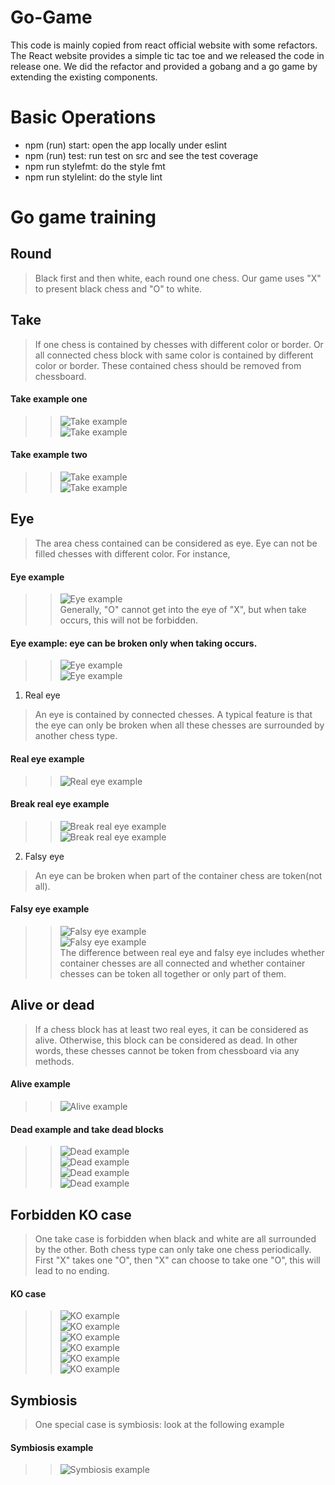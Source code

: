# Go-Game
This code is mainly copied from react official website with some refactors.
The React website provides a simple tic tac toe and we released the code in release one.
We did the refactor and provided a gobang and a go game by extending the existing components.

# Basic Operations
- npm (run) start: open the app locally under eslint
- npm (run) test: run test on src and see the test coverage
- npm run stylefmt: do the style fmt
- npm run stylelint: do the style lint

# Go game training
## Round
> Black first and then white, each round one chess. Our game uses "X" to present black chess and "O" to white.

## Take
> If one chess is contained by chesses with different color or border. Or all connected chess block with same color is contained by different color or border. These contained chess should be removed from chessboard.<br />
#### Take example one
>> ![Take example](https://raw.githubusercontent.com/yoyodream2017/Go-Game/master/go-game-training/p1.png)<br />
>> ![Take example](https://raw.githubusercontent.com/yoyodream2017/Go-Game/master/go-game-training/p2.png)<br />
#### Take example two
>> ![Take example](https://raw.githubusercontent.com/yoyodream2017/Go-Game/master/go-game-training/p3.png)<br />
>> ![Take example](https://raw.githubusercontent.com/yoyodream2017/Go-Game/master/go-game-training/p4.png)

## Eye
> The area chess contained can be considered as eye. Eye can not be filled chesses with different color. For instance, <br />
#### Eye example
>> ![Eye example](https://raw.githubusercontent.com/yoyodream2017/Go-Game/master/go-game-training/p5.png)<br />
> Generally, "O" cannot get into the eye of "X", but when take occurs, this will not be forbidden.<br />
#### Eye example: eye can be broken only when taking occurs.
>> ![Eye example](https://raw.githubusercontent.com/yoyodream2017/Go-Game/master/go-game-training/p6.png)<br />
>> ![Eye example](https://raw.githubusercontent.com/yoyodream2017/Go-Game/master/go-game-training/p7.png)<br />

1. Real eye
> An eye is contained by connected chesses. A typical feature is that the eye can only be broken when all these chesses are surrounded by another chess type.<br />
#### Real eye example
>> ![Real eye example](https://raw.githubusercontent.com/yoyodream2017/Go-Game/master/go-game-training/p8.png)<br />
#### Break real eye example
>> ![Break real eye example](https://raw.githubusercontent.com/yoyodream2017/Go-Game/master/go-game-training/p9.png)<br />
>> ![Break real eye example](https://raw.githubusercontent.com/yoyodream2017/Go-Game/master/go-game-training/p10.png)<br />

2. Falsy eye
> An eye can be broken when part of the container chess are token(not all).<br />
#### Falsy eye example
>> ![Falsy eye example](https://raw.githubusercontent.com/yoyodream2017/Go-Game/master/go-game-training/p6.png)<br />
>> ![Falsy eye example](https://raw.githubusercontent.com/yoyodream2017/Go-Game/master/go-game-training/p7.png)<br />
> The difference between real eye and falsy eye includes whether container chesses are all connected and whether container chesses can be token all together or only part of them. 

## Alive or dead
> If a chess block has at least two real eyes, it can be considered as alive. Otherwise, this block can be considered as dead. In other words, these chesses cannot be token from chessboard via any methods.<br />
#### Alive example<br />
>> ![Alive example](https://raw.githubusercontent.com/yoyodream2017/Go-Game/master/go-game-training/p11.png)<br />
#### Dead example and take dead blocks
>> ![Dead example](https://raw.githubusercontent.com/yoyodream2017/Go-Game/master/go-game-training/p12.png)<br />
>> ![Dead example](https://raw.githubusercontent.com/yoyodream2017/Go-Game/master/go-game-training/p13.png)<br />
>> ![Dead example](https://raw.githubusercontent.com/yoyodream2017/Go-Game/master/go-game-training/p14.png)<br />
>> ![Dead example](https://raw.githubusercontent.com/yoyodream2017/Go-Game/master/go-game-training/p15.png)

## Forbidden KO case
> One take case is forbidden when black and white are all surrounded by the other. Both chess type can only take one chess periodically.<br />
> First "X" takes one "O", then "X" can choose to take one "O", this will lead to no ending.<br />
#### KO case
>> ![KO example](https://raw.githubusercontent.com/yoyodream2017/Go-Game/master/go-game-training/p16.png)<br />
>> ![KO example](https://raw.githubusercontent.com/yoyodream2017/Go-Game/master/go-game-training/p17.png)<br />
>> ![KO example](https://raw.githubusercontent.com/yoyodream2017/Go-Game/master/go-game-training/p18.png)<br />
>> ![KO example](https://raw.githubusercontent.com/yoyodream2017/Go-Game/master/go-game-training/p19.png)<br />
>> ![KO example](https://raw.githubusercontent.com/yoyodream2017/Go-Game/master/go-game-training/p20.png)<br />
>> ![KO example](https://raw.githubusercontent.com/yoyodream2017/Go-Game/master/go-game-training/p21.png)

## Symbiosis
> One special case is symbiosis: look at the following example<br />
#### Symbiosis example
>> ![Symbiosis example](https://raw.githubusercontent.com/yoyodream2017/Go-Game/master/go-game-training/p22.png)
